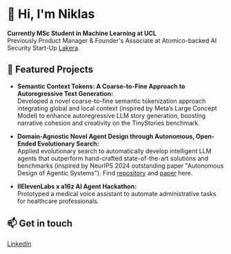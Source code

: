 # 👋 Hi, I'm Niklas

**Currently MSc Student in Machine Learning at UCL**  
Previously Product Manager & Founder's Associate at Atomico-backed AI Security Start-Up [Lakera](https://lakera.ai).

## 🚀 Featured Projects

- **Semantic Context Tokens: A Coarse-to-Fine Approach to Autoregressive Text Generation:**  
  Developed a novel coarse-to-fine semantic tokenization approach integrating global and local context (inspired by Meta’s Large Concept Model) to enhance autoregressive LLM story generation, boosting narrative cohesion and creativity on the TinyStories benchmark.

- **Domain-Agnostic Novel Agent Design through Autonomous, Open-Ended Evolutionary Search:**  
  Applied evolutionary search to automatically develop intelligent LLM agents that outperform hand-crafted state-of-the-art solutions and benchmarks (inspired by NeurIPS 2024 outstanding paper "Autonomous Design of Agentic Systems"). Find [repository](https://github.com/SebastianSigur/ES-ADAS) and [paper](https://drive.google.com/file/d/1IZnOFobB7bn0eUrppfxdF7BXgG3QuGCL/view?usp=sharing) here.

- **IIElevenLabs x a16z AI Agent Hackathon:**  
  Prototyped a medical voice assistant to automate administrative tasks for healthcare professionals.

## 📫 Get in touch

[LinkedIn](https://www.linkedin.com/in/niklas-falk/)
